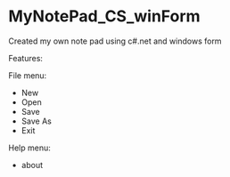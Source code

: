 # MyNotePad_CS_winForm
Created my own note pad using c#.net and windows form

Features:

File menu:
 * New
 * Open
 * Save
 * Save As
 * Exit
 
Help menu:
 * about
